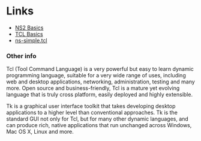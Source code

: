 # Links
- [NS2 Basics](https://www.tutorialsweb.com/ns2/NS2-5.htm)
- [TCL Basics](https://www.tcl.tk/about/language.html)
- [ns-simple.tcl](http://nile.wpi.edu/NS/simple_ns.html)


### Other info
Tcl (Tool Command Language) is a very powerful but easy to learn dynamic programming language, suitable for a very wide range of uses, including web and desktop applications, networking, administration, testing and many more. Open source and business-friendly, Tcl is a mature yet evolving language that is truly cross platform, easily deployed and highly extensible.

Tk is a graphical user interface toolkit that takes developing desktop applications to a higher level than conventional approaches. Tk is the standard GUI not only for Tcl, but for many other dynamic languages, and can produce rich, native applications that run unchanged across Windows, Mac OS X, Linux and more. 
